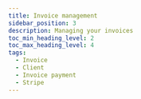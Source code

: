 ```yaml
---
title: Invoice management
sidebar_position: 3
description: Managing your invoices
toc_min_heading_level: 2
toc_max_heading_level: 4
tags:
  - Invoice
  - Client
  - Invoice payment
  - Stripe
---
```

